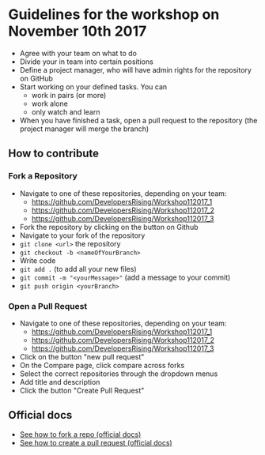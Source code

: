 # Guidelines for the workshop on November 10th 2017

- Agree with your team on what to do
- Divide your in team into certain positions
- Define a project manager, who will have admin rights for the repository on GitHub
- Start working on your defined tasks. You can
  - work in pairs (or more)
  - work alone
  - only watch and learn
- When you have finished a task, open a pull request to the repository (the project manager will merge the branch)

## How to contribute

### Fork a Repository

- Navigate to one of these repositories, depending on your team:
  - https://github.com/DevelopersRising/Workshop112017_1
  - https://github.com/DevelopersRising/Workshop112017_2
  - https://github.com/DevelopersRising/Workshop112017_3
- Fork the repository by clicking on the button on Github
- Navigate to your fork of the repository
- `git clone <url>` the repository
- `git checkout -b <nameOfYourBranch>`
- Write code
- `git add .` (to add all your new files)
- `git commit -m "<yourMessage>"` (add a message to your commit)
- `git push origin <yourBranch>`

### Open a Pull Request

- Navigate to one of these repositories, depending on your team:
  - https://github.com/DevelopersRising/Workshop112017_1
  - https://github.com/DevelopersRising/Workshop112017_2
  - https://github.com/DevelopersRising/Workshop112017_3
- Click on the button "new pull request"
- On the Compare page, click compare across forks
- Select the correct repositories through the dropdown menus
- Add title and description
- Click the button "Create Pull Request"

## Official docs

- [See how to fork a repo (official docs) ](https://help.github.com/articles/fork-a-repo/)
- [See how to create a pull request (official docs) ](https://help.github.com/articles/creating-a-pull-request-from-a-fork/)
